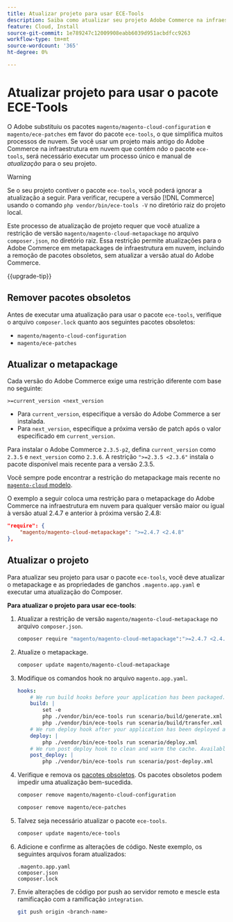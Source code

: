 ```yaml
---
title: Atualizar projeto para usar ECE-Tools
description: Saiba como atualizar seu projeto Adobe Commerce na infraestrutura em nuvem para usar o pacote ECE-Tools e aproveitar as correções e os recursos mais recentes.
feature: Cloud, Install
source-git-commit: 1e789247c12009908eabb6039d951acbdfcc9263
workflow-type: tm+mt
source-wordcount: '365'
ht-degree: 0%

---
```


# Atualizar projeto para usar o pacote ECE-Tools

O Adobe substituiu os pacotes `magento/magento-cloud-configuration` e `magento/ece-patches` em favor do pacote `ece-tools`, o que simplifica muitos processos de nuvem. Se você usar um projeto mais antigo do Adobe Commerce na infraestrutura em nuvem que contém _não_ o pacote `ece-tools`, será necessário executar um processo único e manual de _atualização_ para o seu projeto.

>[!WARNING]
>
>Se o seu projeto contiver o pacote `ece-tools`, você poderá ignorar a atualização a seguir. Para verificar, recupere a versão [!DNL Commerce] usando o comando `php vendor/bin/ece-tools -V` no diretório raiz do projeto local.

Este processo de atualização de projeto requer que você atualize a restrição de versão `magento/magento-cloud-metapackage` no arquivo `composer.json`, no diretório raiz. Essa restrição permite atualizações para o Adobe Commerce em metapackages de infraestrutura em nuvem, incluindo a remoção de pacotes obsoletos, sem atualizar a versão atual do Adobe Commerce.

{{upgrade-tip}}

## Remover pacotes obsoletos

Antes de executar uma atualização para usar o pacote `ece-tools`, verifique o arquivo `composer.lock` quanto aos seguintes pacotes obsoletos:

- `magento/magento-cloud-configuration`
- `magento/ece-patches`

## Atualizar o metapackage

Cada versão do Adobe Commerce exige uma restrição diferente com base no seguinte:

```
>=current_version <next_version
```

- Para `current_version`, especifique a versão do Adobe Commerce a ser instalada.
- Para `next_version`, especifique a próxima versão de patch após o valor especificado em `current_version`.

Para instalar o Adobe Commerce `2.3.5-p2`, defina `current_version` como `2.3.5` e `next_version` como `2.3.6`. A restrição `">=2.3.5 <2.3.6"` instala o pacote disponível mais recente para a versão 2.3.5.

Você sempre pode encontrar a restrição do metapackage mais recente no [`magento-cloud` modelo](https://github.com/magento/magento-cloud/blob/master/composer.json).

O exemplo a seguir coloca uma restrição para o metapackage do Adobe Commerce na infraestrutura em nuvem para qualquer versão maior ou igual à versão atual 2.4.7 e anterior à próxima versão 2.4.8:

```json
"require": {
    "magento/magento-cloud-metapackage": ">=2.4.7 <2.4.8"
},
```

## Atualizar o projeto

Para atualizar seu projeto para usar o pacote `ece-tools`, você deve atualizar o metapackage e as propriedades de ganchos `.magento.app.yaml` e executar uma atualização do Composer.

**Para atualizar o projeto para usar ece-tools**:

1. Atualizar a restrição de versão `magento/magento-cloud-metapackage` no arquivo `composer.json`.

   ```bash
   composer require "magento/magento-cloud-metapackage":">=2.4.7 <2.4.8" --no-update
   ```

1. Atualize o metapackage.

   ```bash
   composer update magento/magento-cloud-metapackage
   ```

1. Modifique os comandos hook no arquivo `magento.app.yaml`.

   ```yaml
   hooks:
       # We run build hooks before your application has been packaged.
       build: |
           set -e
           php ./vendor/bin/ece-tools run scenario/build/generate.xml
           php ./vendor/bin/ece-tools run scenario/build/transfer.xml
       # We run deploy hook after your application has been deployed and started.
       deploy: |
           php ./vendor/bin/ece-tools run scenario/deploy.xml
       # We run post deploy hook to clean and warm the cache. Available with ECE-Tools 2002.0.10.
       post_deploy: |
           php ./vendor/bin/ece-tools run scenario/post-deploy.xml
   ```

1. Verifique e remova os [pacotes obsoletos](#remove-deprecated-packages). Os pacotes obsoletos podem impedir uma atualização bem-sucedida.

   ```bash
   composer remove magento/magento-cloud-configuration
   ```

   ```bash
   composer remove magento/ece-patches
   ```

1. Talvez seja necessário atualizar o pacote `ece-tools`.

   ```bash
   composer update magento/ece-tools
   ```

1. Adicione e confirme as alterações de código. Neste exemplo, os seguintes arquivos foram atualizados:

   ```
   .magento.app.yaml
   composer.json
   composer.lock
   ```

1. Envie alterações de código por push ao servidor remoto e mescle esta ramificação com a ramificação `integration`.

   ```bash
   git push origin <branch-name>
   ```

